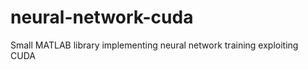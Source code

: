 neural-network-cuda
===================

Small MATLAB library implementing neural network training exploiting CUDA
